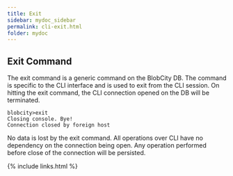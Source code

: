 ```yaml
---
title: Exit
sidebar: mydoc_sidebar
permalink: cli-exit.html
folder: mydoc
---
```


## Exit Command

The exit command is a generic command on the BlobCity DB. The command is specific to the CLI interface and is used to exit from the CLI session. On hitting the exit command, the CLI connection opened on the DB will be terminated.
```
blobcity>exit
Closing console. Bye!
Connection closed by foreign host
```

No data is lost by the exit command. All operations over CLI have no dependency on the connection being open. Any operation performed before close of the connection will be persisted.

{% include links.html %}
